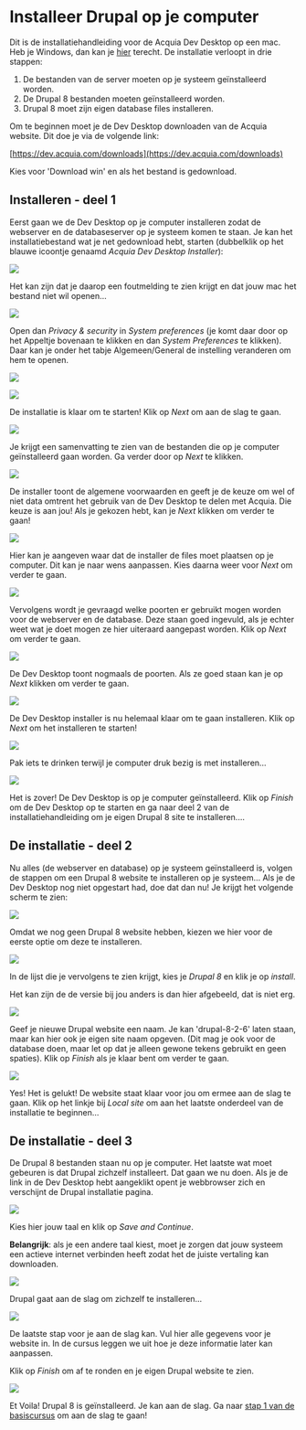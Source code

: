 Installeer Drupal op je computer
================================
Dit is de installatiehandleiding voor de Acquia Dev Desktop op een mac. Heb je 
Windows, dan kan je [hier]() terecht. De installatie verloopt in drie stappen:

1. De bestanden van de server moeten op je systeem geïnstalleerd worden.
2. De Drupal 8 bestanden moeten geïnstalleerd worden.
3. Drupal 8 moet zijn eigen database files installeren.

Om te beginnen moet je de Dev Desktop downloaden van de Acquia website. Dit doe 
je via de volgende link:

[https://dev.acquia.com/downloads](https://dev.acquia.com/downloads)

Kies voor 'Download win' en als het bestand is gedownload.

Installeren - deel 1
--------------------
Eerst gaan we de Dev Desktop op je computer installeren zodat de webserver en de 
databaseserver op je systeem komen te staan. Je kan het installatiebestand wat 
je net gedownload hebt, starten (dubbelklik op het blauwe icoontje genaamd 
*Acquia Dev Desktop Installer*):

![](../_static/images/devenv/installation-manual/image12.png)

Het kan zijn dat je daarop een foutmelding te zien krijgt en dat jouw mac het 
bestand niet wil openen&hellip;
 
![](../_static/images/devenv/installation-manual/image8.png)

Open dan *Privacy & security* in *System preferences* (je komt daar door op het 
Appeltje bovenaan te klikken en dan *System Preferences* te klikken). Daar kan 
je onder het tabje Algemeen/General de instelling veranderen om hem te openen.

![](../_static/images/devenv/installation-manual/image3.png)

![](../_static/images/devenv/installation-manual/image19.png)

De installatie is klaar om te starten! Klik op *Next* om aan de slag te gaan.

![](../_static/images/devenv/installation-manual/image17.png)

Je krijgt een samenvatting te zien van de bestanden die op je computer 
geïnstalleerd gaan worden. Ga verder door op *Next* te klikken.

![](../_static/images/devenv/installation-manual/image6.png)

De installer toont de algemene voorwaarden en geeft je de keuze om wel of niet 
data omtrent het gebruik van de Dev Desktop te delen met Acquia. Die keuze is 
aan jou! Als je gekozen hebt, kan je *Next* klikken om verder te gaan!

![](../_static/images/devenv/installation-manual//image5.png)

Hier kan je aangeven waar dat de installer de files moet plaatsen op je 
computer. Dit kan je naar wens aanpassen. Kies daarna weer voor *Next* om 
verder te gaan.
 
![](../_static/images/devenv/installation-manual/image2.png)

Vervolgens wordt je gevraagd welke poorten er gebruikt mogen worden voor de 
webserver en de database. Deze staan goed ingevuld, als je echter weet wat je 
doet mogen ze hier uiteraard aangepast worden. Klik op *Next* om verder te gaan. 

![](../_static/images/devenv/installation-manual/image10.png)

De Dev Desktop toont nogmaals de poorten. Als ze goed staan kan je op *Next* 
klikken om verder te gaan.

![](../_static/images/devenv/installation-manual/image11.png)

De Dev Desktop installer is nu helemaal klaar om te gaan installeren. Klik op 
*Next* om het installeren te starten!

![](../_static/images/devenv/installation-manual/image18.png)

Pak iets te drinken terwijl je computer druk bezig is met installeren&hellip;

![](../_static/images/devenv/installation-manual/image15.png)

Het is zover! De Dev Desktop is op je computer geïnstalleerd. Klik op *Finish*
om de Dev Desktop op te starten en ga naar deel 2 van de installatiehandleiding 
om je eigen Drupal 8 site te installeren....

De installatie - deel 2
-----------------------
Nu alles (de webserver en database) op je systeem geïnstalleerd is, volgen de 
stappen om een Drupal 8 website te installeren op je systeem&hellip; Als je de 
Dev Desktop nog niet opgestart had, doe dat dan nu! Je krijgt het volgende 
scherm te zien:

![](../_static/images/devenv/installation-manual/image16.png)

Omdat we nog geen Drupal 8 website hebben, kiezen we hier voor de eerste optie 
om deze te installeren.

![](../_static/images/devenv/installation-manual/image7.png)

In de lijst die je vervolgens te zien krijgt, kies je *Drupal 8* en klik je op 
*install*. 

Het kan zijn de de versie bij jou anders is dan hier afgebeeld, dat is niet erg.

![](../_static/images/devenv/installation-manual/image20.png)

Geef je nieuwe Drupal website een naam. Je kan 'drupal-8-2-6' laten staan, maar 
kan hier ook je eigen site naam opgeven. (Dit mag je ook voor de database doen, 
maar let op dat je alleen gewone tekens gebruikt en geen spaties). Klik op 
*Finish* als je klaar bent om verder te gaan.

![](../_static/images/devenv/installation-manual/image14.png)

Yes! Het is gelukt! De website staat klaar voor jou om ermee aan de slag te 
gaan. Klik op het linkje bij *Local site* om aan het laatste onderdeel van de 
installatie te beginnen&hellip;

De installatie - deel 3
-----------------------
De Drupal 8 bestanden staan nu op je computer. Het laatste wat moet gebeuren is 
dat Drupal zichzelf installeert. Dat gaan we nu doen. Als je de link in de Dev 
Desktop hebt aangeklikt opent je webbrowser zich en verschijnt de Drupal 
installatie pagina.

![](../_static/images/devenv/installation-manual/image4.png)

Kies hier jouw taal en klik op *Save and Continue*.

**Belangrijk**: als je een andere taal kiest, moet je zorgen dat jouw systeem 
een actieve internet verbinden heeft zodat het de juiste vertaling kan 
downloaden.

![](../_static/images/devenv/installation-manual/image1.png)

Drupal gaat aan de slag om zichzelf te installeren&hellip;
 
![](../_static/images/devenv/installation-manual/image9.png)

De laatste stap voor je aan de slag kan. Vul hier alle gegevens voor je website 
in. In de cursus leggen we uit hoe je deze informatie later kan aanpassen.

Klik op *Finish* om af te ronden en je eigen Drupal website te zien.

![](../_static/images/devenv/installation-manual/image13.png)

Et Voila! Drupal 8 is geïnstalleerd. Je kan aan de slag. Ga naar [stap 1 van de
basiscursus]() om aan de slag te gaan!
